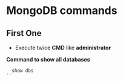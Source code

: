 # MongoDB commands
## **First One**
- Execute twice **CMD** like **administrator**

**Command to show all databases**
``` console
  show dbs
``
